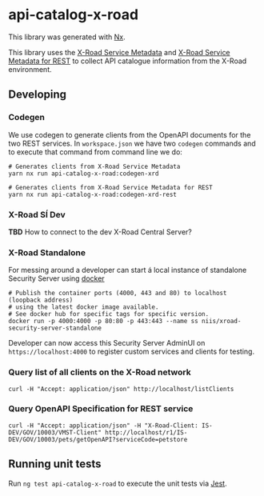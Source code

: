 # api-catalog-x-road

This library was generated with [Nx](https://nx.dev).

This library uses the [X-Road Service Metadata] and
[X-Road Service Metadata for REST] to collect
API catalogue information from the X-Road environment.

## Developing

### Codegen

We use codegen to generate clients from the OpenAPI documents for the
two REST services. In `workspace.json` we have two `codegen` commands
and to execute that command from command line we do:

```
# Generates clients from X-Road Service Metadata
yarn nx run api-catalog-x-road:codegen-xrd

# Generates clients from X-Road Service Metadata for REST
yarn nx run api-catalog-x-road:codegen-xrd-rest
```

### X-Road SÍ Dev

**TBD** How to connect to the dev X-Road Central Server?

### X-Road Standalone

For messing around a developer can start á local instance of standalone
Security Server using [docker](https://hub.docker.com/r/niis/xroad-security-server-standalone)

```
# Publish the container ports (4000, 443 and 80) to localhost (loopback address)
# using the latest docker image available.
# See docker hub for specific tags for specific version.
docker run -p 4000:4000 -p 80:80 -p 443:443 --name ss niis/xroad-security-server-standalone
```

Developer can now access this Security Server AdminUI on `https://localhost:4000`
to register custom services and clients for testing.

### Query list of all clients on the X-Road network

```
curl -H "Accept: application/json" http://localhost/listClients
```

### Query OpenAPI Specification for REST service

```
curl -H "Accept: application/json" -H "X-Road-Client: IS-DEV/GOV/10003/VMST-Client" http://localhost/r1/IS-DEV/GOV/10003/pets/getOpenAPI?serviceCode=petstore
```

## Running unit tests

Run `ng test api-catalog-x-road` to execute the unit tests via [Jest](https://jestjs.io).

[x-road service metadata]: https://github.com/nordic-institute/X-Road/blob/develop/doc/Protocols/pr-meta_x-road_service_metadata_protocol.md#openapi-definition
[x-road service metadata for rest]: https://github.com/nordic-institute/X-Road/blob/develop/doc/Protocols/pr-mrest_x-road_service_metadata_protocol_for_rest.md#annex-a-service-descriptions-for-rest-metadata-services

